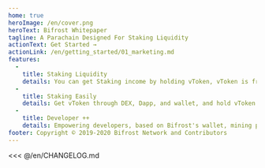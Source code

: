 ```yaml
---
home: true
heroImage: /en/cover.png
heroText: Bifrost Whitepaper
tagline: A Parachain Designed For Staking Liquidity
actionText: Get Started →
actionLink: /en/getting_started/01_marketing.md
features:
  - 
    title: Staking Liquidity
    details: You can get Staking income by holding vToken, vToken is freely traded, used, and can be sold back to the original chain assets at any time without waiting for the unstaking time.
  - 
    title: Staking Easily
    details: Get vToken through DEX, Dapp, and wallet, and hold vToken to participate in the original chain staking while retaining governance on the chain.
  - 
    title: Developer ++
    details: Empowering developers, based on Bifrost's wallet, mining pool, Dapp, DeFi and other ecosystems will get staking gain from the chain layer. eg. when vToken is borrowed as collateral, its staking income can offset part of the interest and realize low-interest loans.
footer: Copyright © 2019-2020 Bifrost Network and Contributors
---
```


<<< @/en/CHANGELOG.md